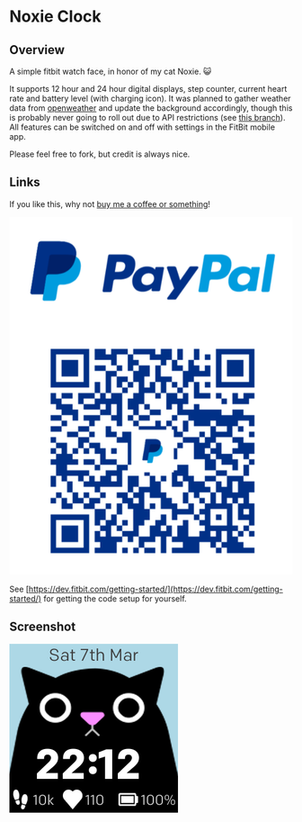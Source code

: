 # Noxie Clock

## Overview

A simple fitbit watch face, in honor of my cat Noxie. 😺

It supports 12 hour and 24 hour digital displays, step counter, current heart rate and battery level
(with charging icon). It was planned to gather weather data from [openweather](https://openweathermap.org)
and update the background accordingly, though this is probably never going to roll out due to API restrictions
(see [this branch](https://github.com/mikeygray/noxie-clock/tree/feature/2-noxie-weather)). All features can be
switched on and off with settings in the FitBit mobile app.

Please feel free to fork, but credit is always nice.

## Links

If you like this, why not [buy me a coffee or something](https://www.paypal.me/michaelragray)!

![PayPal](https://github.com/mikeygray/noxie-clock/blob/master/resources/other/paypal.png 'PayPal')

See [https://dev.fitbit.com/getting-started/](https://dev.fitbit.com/getting-started/) for getting
the code setup for yourself.

## Screenshot

![Screenshot](https://github.com/mikeygray/noxie-clock/blob/master/resources/other/screenshot-1.png 'Screenshot')

